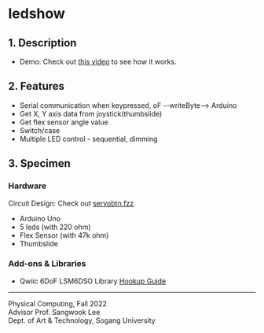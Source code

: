 # ledshow
## 1. Description
- Demo: Check out [this video](https://youtu.be/iwrKSojRMjk?feature=shared) to see how it works.
## 2. Features
- Serial communication when keypressed, oF --writeByte--> Arduino
- Get X, Y axis data from joystick(thumbslide)
- Get flex sensor angle value
- Switch/case
- Multiple LED control - sequential, dimming
## 3. Specimen
### Hardware
Circuit Design: Check out [servobtn.fzz](https://github.com/chanulee/ledShow/blob/main/led-flex-joystick.fzz).
- Arduino Uno
- 5 leds (with 220 ohm)
- Flex Sensor (with 47k ohm)
- Thumbslide
### Add-ons & Libraries
- Qwiic 6DoF LSM6DSO Library [Hookup Guide](https://learn.sparkfun.com/tutorials/qwiic-6dof-lsm6dso-breakout-hookup-guide)
---
Physical Computing, Fall 2022     
Advisor Prof. Sangwook Lee  
Dept. of Art & Technology, Sogang University

